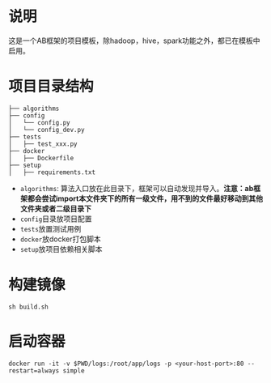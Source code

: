# 说明
这是一个AB框架的项目模板，除hadoop，hive，spark功能之外，都已在模板中启用。
  
# 项目目录结构
```
├── algorithms
├── config
│   └── config.py
│   └── config_dev.py
├── tests
│   ├── test_xxx.py
├── docker
│   ├── Dockerfile
├── setup
│   ├── requirements.txt
```

- `algorithms`: 算法入口放在此目录下，框架可以自动发现并导入。**注意：ab框架都会尝试import本文件夹下的所有一级文件，用不到的文件最好移动到其他文件夹或者二级目录下**
- `config`目录放项目配置
- `tests`放置测试用例
- `docker`放docker打包脚本
- `setup`放项目依赖相关脚本

# 构建镜像
```
sh build.sh
```

# 启动容器
```
docker run -it -v $PWD/logs:/root/app/logs -p <your-host-port>:80 --restart=always simple
```
